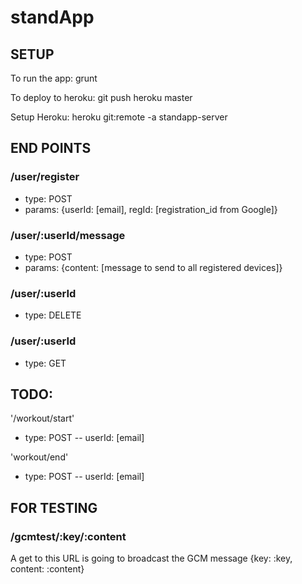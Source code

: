 # standApp

## SETUP
To run the app:
grunt

To deploy to heroku:
git push heroku master

Setup Heroku:
heroku git:remote -a standapp-server


## END POINTS
### /user/register
- type: POST
- params: {userId: [email], regId: [registration_id from Google]}

### /user/:userId/message
- type: POST
- params: {content: [message to send to all registered devices]}

### /user/:userId
- type: DELETE

### /user/:userId
- type: GET

## TODO:
'/workout/start'
- type: POST
-- userId: [email]

'workout/end'
- type: POST
-- userId: [email]


## FOR TESTING
### /gcmtest/:key/:content
A get to this URL is going to broadcast the GCM message {key: :key, content: :content}